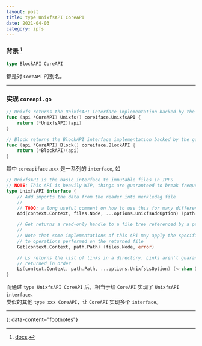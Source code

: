 ```yaml
---
layout: post
title: type UnixfsAPI CoreAPI 
date: 2021-04-03
category: ipfs
---
```


### 背景 [^1]
```go
type BlockAPI CoreAPI
```
都是对 `CoreAPI` 的别名。  

***

### 实现 `coreapi.go`
```go
// Unixfs returns the UnixfsAPI interface implementation backed by the go-ipfs node
func (api *CoreAPI) Unixfs() coreiface.UnixfsAPI {
	return (*UnixfsAPI)(api)
}

// Block returns the BlockAPI interface implementation backed by the go-ipfs node
func (api *CoreAPI) Block() coreiface.BlockAPI {
	return (*BlockAPI)(api)
}
```
其中 `coreapiface.xxx` 是一系列的 `interface`, 如  
```go
// UnixfsAPI is the basic interface to immutable files in IPFS
// NOTE: This API is heavily WIP, things are guaranteed to break frequently
type UnixfsAPI interface {
	// Add imports the data from the reader into merkledag file
	//
	// TODO: a long useful comment on how to use this for many different scenarios
	Add(context.Context, files.Node, ...options.UnixfsAddOption) (path.Resolved, error)

	// Get returns a read-only handle to a file tree referenced by a path
	//
	// Note that some implementations of this API may apply the specified context
	// to operations performed on the returned file
	Get(context.Context, path.Path) (files.Node, error)

	// Ls returns the list of links in a directory. Links aren't guaranteed to be
	// returned in order
	Ls(context.Context, path.Path, ...options.UnixfsLsOption) (<-chan DirEntry, error)
}
```
而通过 `type UnixfsAPI CoreAPI` 后，相当于给 `CoreAPI` 实现了 `UnixfsAPI interface`。   
类似的其他 `type xxx CoreAPI`，让 `CoreAPI` 实现多个 `interface`。

---
{: data-content="footnotes"}

[^1]: [docs](https://docs.ipfs.io/).